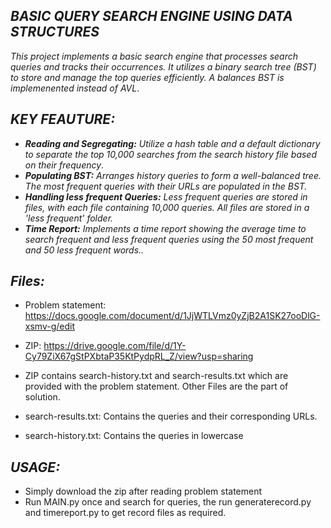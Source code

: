 ## _***BASIC QUERY SEARCH ENGINE USING DATA STRUCTURES***_

_This project implements a basic search engine that processes search queries and tracks their occurrences.
It utilizes a binary search tree (BST) to store and manage the top queries efficiently. A balances BST is implemenented instead of AVL_.


## _**KEY FEAUTURE:**_

- _**Reading and Segregating:**   Utilize a hash table and a default dictionary to separate the top 10,000 searches from the search history file based on their frequency_.
- _**Populating BST:**   Arranges history queries to form a well-balanced tree. The most frequent queries with their URLs are populated in the BST._
- _**Handling less frequent Queries:**   Less frequent queries are stored in files, with each file containing 10,000 queries. All files are stored in a 'less frequent' folder._
- _**Time Report:**   Implements a time report showing the average time to search frequent and less frequent queries using the 50 most frequent and 50 less frequent words.._

## _**Files:**_
- Problem statement: https://docs.google.com/document/d/1JjWTLVmz0yZjB2A1SK27ooDlG-xsmv-g/edit

- ZIP:  https://drive.google.com/file/d/1Y-Cy79ZiX67gStPXbtaP35KtPydpRL_Z/view?usp=sharing
- ZIP contains search-history.txt and search-results.txt which are provided with the problem statement. Other Files are the part of solution.
- search-results.txt: Contains the queries and their corresponding URLs.
 - search-history.txt: Contains the queries in lowercase


## _**USAGE:**_
 - Simply download the zip after reading problem statement
 - Run MAIN.py once and search for queries, the run generaterecord.py and timereport.py to get record files as required.
